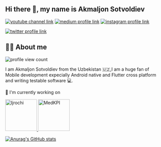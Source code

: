 ## Hi there 👋, my name is Akmaljon Sotvoldiev

[![youtube channel link](https://img.shields.io/badge/YouTube-FF0000?style=for-the-badge&logo=youtube&logoColor=white)](https://youtube.com/@mobilev2068?si=yL4W3y5u744R_dad)
[![medium profile link](https://img.shields.io/badge/Medium-12100E?style=for-the-badge&logo=medium&logoColor=white)](https://medium.com/@akmaljonsotvoldiev1998)
[![instagram profile link](https://img.shields.io/badge/Instagram-E4405F?style=for-the-badge&logo=instagram&logoColor=white)](https://www.instagram.com/akmaljon_sotvoldiev)

[![twitter profile link](https://img.shields.io/badge/Twitter-1DA1F2?style=for-the-badge&logo=twitter&logoColor=white)](https://x.com/Akmaljon1016)

## 🙋‍♂️ About me

![profile view count](https://komarev.com/ghpvc/?username=akmaljon1016)


I am Akmaljon Sotvoldiev from the Uzbekistan 🇺🇿,I am a huge fan of Mobile development expecially Android native and Flutter cross platform and writing testable software 💻.

🔭 I'm currently working on

<a href="https://play.google.com/store/apps/details?id=uz.premiumsoft.ijrochi&pcampaignid=web_share">
  <img src="https://github.com/user-attachments/assets/08843555-66e1-47f1-9765-4676d4633308" alt="Ijrochi" width="100" height="100">
</a>
<a href="https://play.google.com/store/apps/details?id=uz.premiumsoft.medkpi&pcampaignid=web_share">
  <img src="https://github.com/user-attachments/assets/2d983778-bff9-41d5-826a-7f1b19c84a74" alt="MedKPI" width="100" height="100">
</a>
<!-- ![logoPng](https://github.com/user-attachments/assets/2d983778-bff9-41d5-826a-7f1b19c84a74)
 -->


[![Anurag's GitHub stats](https://github-readme-stats.vercel.app/api?username=akmaljon1016)](https://github.com/anuraghazra/github-readme-stats)

